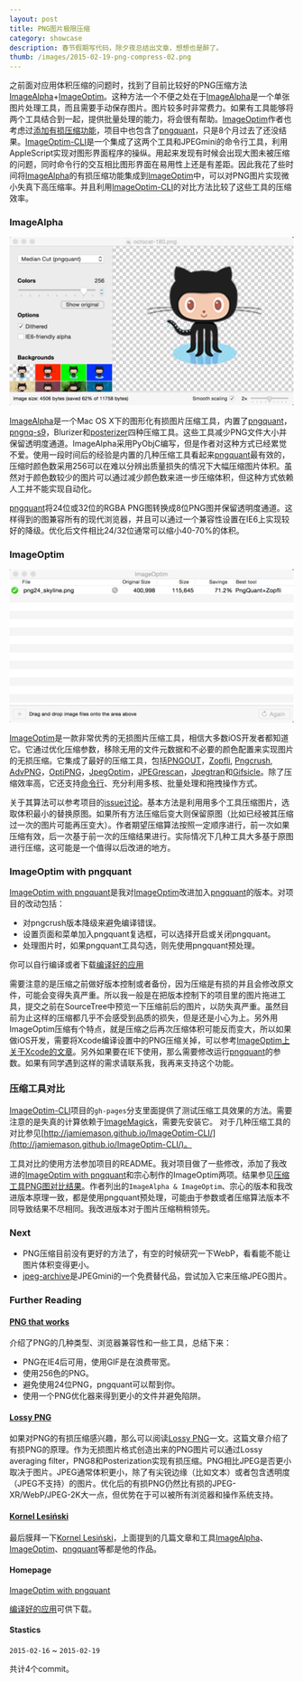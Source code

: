 ```yaml
---
layout: post
title: PNG图片极限压缩
category: showcase
description: 春节假期写代码，除夕夜总结出文章，想想也是醉了。
thumb: /images/2015-02-19-png-compress-02.png
---
```


之前面对应用体积压缩的问题时，找到了目前比较好的PNG压缩方法[ImageAlpha]+[ImageOptim]。这种方法一个不便之处在于[ImageAlpha]是一个单张图片处理工具，而且需要手动保存图片。图片较多时非常费力。如果有工具能够将两个工具结合到一起，提供批量处理的能力，将会很有帮助。[ImageOptim]作者也考虑过[添加有损压缩功能](https://github.com/pornel/ImageOptim/issues/17)，项目中也包含了[pngquant]，只是8个月过去了还没结果。[ImageOptim-CLI]是一个集成了这两个工具和JPEGmini的命令行工具，利用AppleScript实现对图形界面程序的操纵。用起来发现有时候会出现大图未被压缩的问题，同时命令行的交互相比图形界面在易用性上还是有差距。因此我花了些时间将[ImageAlpha]的有损压缩功能集成到[ImageOptim]中，可以对PNG图片实现微小失真下高压缩率。并且利用[ImageOptim-CLI]的对比方法比较了这些工具的压缩效率。

### ImageAlpha

![ImageAlpha Screenshot](/images/2015-02-19-png-compress-01.png)

[ImageAlpha]是一个Mac OS X下的图形化有损图片压缩工具，内置了[pngquant]，[pngnq-s9]，Blurizer和[posterizer]四种压缩工具。这些工具减少PNG文件大小并保留透明度通道。ImageAlpha采用PyObjC编写，但是作者对这种方式已经累觉不爱。使用一段时间后的经验是内置的几种压缩工具看起来[pngquant]最有效的，压缩时颜色数采用256可以在难以分辨出质量损失的情况下大幅压缩图片体积。虽然对于颜色数较少的图片可以通过减少颜色数来进一步压缩体积，但这种方式依赖人工并不能实现自动化。

[pngquant](http://pngquant.org/)将24位或32位的RGBA PNG图转换成8位PNG图并保留透明度通道。这样得到的图兼容所有的现代浏览器，并且可以通过一个兼容性设置在IE6上实现较好的降级。优化后文件相比24/32位通常可以缩小40-70%的体积。

### ImageOptim

![ImageOptim Screenshot](/images/2015-02-19-png-compress-02.png)

[ImageOptim]是一款非常优秀的无损图片压缩工具，相信大多数iOS开发者都知道它。它通过优化压缩参数，移除无用的文件元数据和不必要的颜色配置来实现图片的无损压缩。它集成了最好的压缩工具，包括[PNGOUT]，[Zopfli], [Pngcrush], [AdvPNG]，[OptiPNG]，[JpegOptim]，[JPEGrescan]，[Jpegtran]和[Gifsicle]。除了压缩效率高，它还支持[命令行](https://imageoptim.com/command-line.html)、充分利用多核、批量处理和拖拽操作方式。

关于其算法可以参考项目的[issue讨论](https://github.com/pornel/ImageOptim/issues/79)。基本方法是利用用多个工具压缩图片，选取体积最小的替换原图。如果所有方法压缩后变大则保留原图（比如已经被其压缩过一次的图片可能再压变大）。作者期望压缩算法按照一定顺序进行，前一次如果压缩有效，后一次基于前一次的压缩结果进行。实际情况下几种工具大多基于原图进行压缩，这可能是一个值得以后改进的地方。

### ImageOptim with pngquant

[ImageOptim with pngquant]是我对[ImageOptim]改进加入[pngquant]的版本。对项目的改动包括：

- 对pngcrush版本降级来避免编译错误。
- 设置页面和菜单加入pngquant复选框，可以选择开启或关闭pngquant。
- 处理图片时，如果pngquant工具勾选，则先使用pngquant预处理。

你可以自行编译或者下载[编译好的应用](https://github.com/JohnWong/ImageOptim/releases/download/1.5.4/ImageOptim-with-pngquant.zip)

需要注意的是压缩之前做好版本控制或者备份，因为压缩是有损的并且会修改原文件，可能会变得失真严重。所以我一般是在把版本控制下的项目里的图片拖进工具，提交之前在SourceTree中预览一下压缩前后的图片，以防失真严重。虽然目前为止这样的压缩都几乎不会感受到品质的损失，但是还是小心为上。另外用ImageOptim压缩有个特点，就是压缩之后再次压缩体积可能反而变大，所以如果做iOS开发，需要将Xcode编译设置中的PNG压缩关掉，可以参考[ImageOptim上关于Xcode的文章](https://imageoptim.com/xcode.html)。另外如果要在IE下使用，那么需要修改运行[pngquant]的参数。如果有同学遇到这样的需求请联系我，我再来支持这个功能。

### 压缩工具对比

[ImageOptim-CLI]项目的`gh-pages`分支里面提供了测试压缩工具效果的方法。需要注意的是失真的计算依赖于[ImageMagick](http://www.imagemagick.org/)，需要先安装它。 对于几种压缩工具的对比参见[http://jamiemason.github.io/ImageOptim-CLI/](http://jamiemason.github.io/ImageOptim-CLI/)。

工具对比的使用方法参加项目的README。我对项目做了一些修改，添加了我改进的[ImageOptim with pngquant]和宗心制作的ImageOptim两项。结果参见[压缩工具PNG图对比结果](http://johnwong.github.io/ImageOptim-CLI/comparison/png/photoshop/desc/)。作者列出的`ImageAlpha & ImageOptim`、宗心的版本和我改进版本原理一致，都是使用pngquant预处理，可能由于参数或者压缩算法版本不同导致结果不尽相同。我改进版本对于图片压缩稍稍领先。


### Next

- PNG压缩目前没有更好的方法了，有空的时候研究一下WebP，看看能不能让图片体积变得更小。
- [jpeg-archive]是JPEGmini的一个免费替代品，尝试加入它来压缩JPEG图片。

### Further Reading

#### [PNG that works]

介绍了PNG的几种类型、浏览器兼容性和一些工具，总结下来：

* PNG在IE4后可用，使用GIF是在浪费带宽。
* 使用256色的PNG。
* 避免使用24位PNG，pngquant可以帮到你。
* 使用一个PNG优化器来得到更小的文件并避免陷阱。

#### [Lossy PNG]

如果对PNG的有损压缩感兴趣，那么可以阅读[Lossy PNG]一文。这篇文章介绍了有损PNG的原理。作为无损图片格式创造出来的PNG图片可以通过Lossy averaging filter，PNG8和Posterization实现有损压缩。PNG相比JPEG是否更小取决于图片。JPEG通常体积更小，除了有尖锐边缘（比如文本）或者包含透明度（JPEG不支持）的图片。优化后的有损PNG仍然比有损的JPEG-XR/WebP/JPEG-2K大一点，但优势在于可以被所有浏览器和操作系统支持。

#### [Kornel Lesiński]
最后膜拜一下[Kornel Lesiński]，上面提到的几篇文章和工具[ImageAlpha]、[ImageOptim]、[pngquant]等都是他的作品。

#### Homepage

[ImageOptim with pngquant]

[编译好的应用]可供下载。

#### Stastics

`2015-02-16` ~ `2015-02-19`

共计4个commit。

[ImageAlpha]:https://github.com/pornel/ImageAlpha
[ImageOptim]:https://github.com/pornel/ImageOptim
[pngquant]:http://pngquant.org
[pngnq-s9]:http://sourceforge.net/projects/pngnqs9/
[posterizer]:https://github.com/pornel/mediancut-posterizer
[PNGOut]:http://www.advsys.net/ken/util/pngout.htm
[ImageOptim-CLI]:https://github.com/JamieMason/ImageOptim-CLI
[PNG that works]:http://calendar.perfplanet.com/2010/png-that-works/
[Lossy PNG]:http://pngmini.com/lossypng.html
[Zopfli]:http://googledevelopers.blogspot.co.uk/2013/02/compress-data-more-densely-with-zopfli.html
[Pngcrush]:http://pmt.sourceforge.net/pngcrush/
[AdvPNG]:http://advancemame.sourceforge.net/doc-advpng.html
[OptiPNG]:http://optipng.sourceforge.net/
[JpegOptim]:http://www.kokkonen.net/tjko/projects.html
[JPEGrescan]:https://github.com/kud/jpegrescan
[Jpegtran]:http://jpegclub.org/jpegtran/
[Gifsicle]:http://www.lcdf.org/gifsicle/
[jpeg-archive]:https://github.com/danielgtaylor/jpeg-archive
[Kornel Lesiński]:https://github.com/pornel/
[ImageOptim with pngquant]:https://github.com/JohnWong/imageoptim
[编译好的应用]:https://github.com/JohnWong/ImageOptim/releases/tag/1.5.4